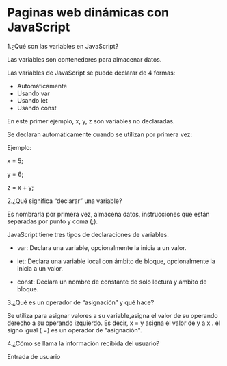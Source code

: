 # Paginas web dinámicas con JavaScript  

  1.¿Qué son las variables en JavaScript?   
   
  Las variables son contenedores para almacenar datos.  
  
  Las variables de JavaScript se puede declarar de 4 formas:
    
  * Automáticamente
  * Usando var
  * Usando let
  * Usando const
  
   En este primer ejemplo, x, y, z son variables no declaradas.  
  
  Se declaran automáticamente cuando se utilizan por primera vez:

   Ejemplo:
   
   x = 5;
   
   y = 6;
   
   z = x + y; 

2.¿Qué significa “declarar” una variable?

Es nombrarla por primera vez, almacena datos, instrucciones que están separadas por punto y coma (;).
   
JavaScript tiene tres tipos de declaraciones de variables.

   + var:
     Declara una variable, opcionalmente        la inicia a un valor.

   + let:
     Declara una variable local con ámbito      de bloque, opcionalmente la inicia a       un valor.

   + const:
     Declara un nombre de constante de          solo lectura y ámbito de bloque.


3.¿Qué es un operador de “asignación” y       qué hace?

  Se utiliza para asignar valores a su variable,asigna el valor de su operando derecho a su operando izquierdo. Es decir, x = y asigna el valor de y a x . el signo  igual ( =) es un operador de "asignación".

4.¿Cómo se llama la información recibida     del usuario?
   
   Entrada de usuario 
